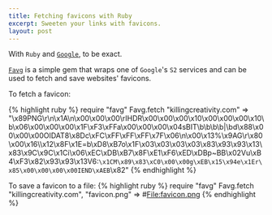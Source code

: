 ```yaml
---
title: Fetching favicons with Ruby
excerpt: Sweeten your links with favicons.
layout: post
---
```

With <code>Ruby</code> and [<code>Google</code>](http://google.com/ "Google"), to be exact.

[<code>Favg</code>](http://github.com/filiptepper/favg "Favg") is a simple gem that wraps one of <code>Google</code>'s <code>S2</code> services and can be used to fetch and save websites' favicons.

To fetch a favicon:

{% highlight ruby %}
require "favg"
Favg.fetch "killingcreativity.com"
 => "\x89PNG\r\n\x1A\n\x00\x00\x00\rIHDR\x00\x00\x00\x10\x00\x00\x00\x10\b\x06\x00\x00\x00\x1F\xF3\xFFa\x00\x00\x00\x04sBIT\b\b\b\b|\bd\x88\x00\x00\x00OIDAT8\x8Dc\xFC\xFF\xFF\xFF\x7F\x06\n\x00\x13%\x9AG\r\x80\x00\x16\\\x12\x8F\x1E=b\xD8\xB7o\x1F\x03\x03\x03\x03\x83\x93\x93\x13\x83\x9C\x9C\x1Ci\x06\xEC\xDB\xB7\x8F\xE1\xF6\xED\xDBp~BB\x02Vu\xB4\xF3\x82\x93\x93\x13V6:`\x1CM\x89\x83\xC0\x00\x00g\xEB\x15\x94e\x1Er\x85\x00\x00\x00\x00IEND\xAEB`\x82"
{% endhighlight %}

To save a favicon to a file:
{% highlight ruby %}
require "favg"
Favg.fetch "killingcreativity.com", "favicon.png"
 => #<File:favicon.png>
{% endhighlight %}